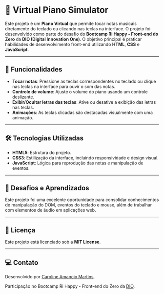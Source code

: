 # 🎹 Virtual Piano Simulator  

Este projeto é um **Piano Virtual** que permite tocar notas musicais diretamente do teclado ou clicando nas teclas na interface. O projeto foi desenvolvido como parte do desafio do **Bootcamp Ri Happy - Front-end do Zero** da **DIO (Digital Innovation One)**. O objetivo principal é praticar habilidades de desenvolvimento front-end utilizando **HTML**, **CSS** e **JavaScript**.

---

## 🚀 Funcionalidades  
- **Tocar notas**: Pressione as teclas correspondentes no teclado ou clique nas teclas na interface para ouvir o som das notas.  
- **Controle de volume**: Ajuste o volume do piano usando um controle deslizante.  
- **Exibir/Ocultar letras das teclas**: Ative ou desative a exibição das letras nas teclas.  
- **Animações**: As teclas clicadas são destacadas visualmente com uma animação.

---

## 🛠️ Tecnologias Utilizadas  
- **HTML5**: Estrutura do projeto.  
- **CSS3**: Estilização da interface, incluindo responsividade e design visual.  
- **JavaScript**: Lógica para reprodução das notas e manipulação de eventos.

---

## 🎯 Desafios e Aprendizados  
Este projeto foi uma excelente oportunidade para consolidar conhecimentos de manipulação do DOM, eventos do teclado e mouse, além de trabalhar com elementos de áudio em aplicações web.  

---

## 📖 Licença  
Este projeto está licenciado sob a **MIT License**.  

---

## 💻 Contato  
Desenvolvido por [Caroline Amancio Martins](https://github.com/Caroline-A-Martins).  

Participação no Bootcamp Ri Happy - Front-end do Zero da [DIO](https://web.dio.me/track/coding-future-front-end-do-zero).

